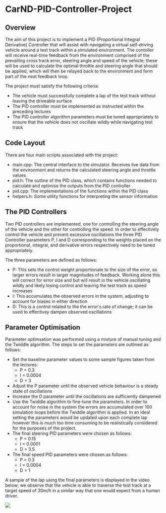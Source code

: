 # CarND-PID-Controller-Project

## Overview 

The aim of this project is to implement a PID (Proportional Integral Derivative) Controller that will assist with navigating a virtual self-driving vehicle around a test track within a simulated environment. The contoller will receive real-time feedback from the environment comprised of the prevailing cross track error, steering angle and speed of the vehicle; these will be used to calculate the optimal throttle and steering angle that should be applied, which will then be relayed back to the environment and form part of the next feedback loop.

The project must satisfy the following criteria:

- The vehicle must successfully complete a lap of the test track without leaving the driveable surface
- The PID controller must be implemented as instructed within the preceding lectures
- The PID controller algorithm parameters must be tuned appropriately to ensure that the vehicle does not oscillate wildly while navigating test track


## Code Layout

There are four main scripts associated with the project:

- main.cpp: The central interface to the simulator. Receives live data from the environment and returns the calculated steering angle and throttle values 
- pid.h: The outline of the PID class, which contains functions needed to calculate and optimise the outputs from the PID controller
- pid.cpp: The implementations of the functions within the PID class
- helpers.h: Some utility functions for interpreting the sensor information


## The PID Controllers

Two PID controllers are implemented, one for controlling the steering angle of the vehicle and the other for controlling the speed. In order to effectively control the vehicle and prevent excessive oscillations the three PID Controller parameters P, I and D corresponding to the weights placed on the proportional, integral, and derivative errors respectively need to be tuned appropriately.

The three parameters are defined as follows:

- P: This sets the control weight proportionate to the size of the error, so larger errors result in larger magnitudes of feedback. Working alone this will correct for error size and but will result in the vehicle oscillating wildly and likely losing control and leaving the test track as speed increases
- I: This accumulates the observed errors in the system, adjusting to account for biases in either direction
- D: This is a control related to the the error's rate of change; it can be used to effectivey dampen observed oscillations


## Parameter Optimisation

Parameter optimsation was performed using a mixture of manual tuning and the Twiddle algorithm. The steps to set the parameters are outlined as follows:

- Set the baseline parameter values to some sample figures taken from the lectures:
  - P = 0.3
  - I = 0.0004
  - D = 3
- Adjust the P parameter until the observed vehicle behaviour is a steady state of oscillations
- Increase the D parameter until the oscillations are sufficiently dampened 
- Use the Twiddle algorithm to fine-tune the parameters. In order to account for noise in the system the errors are accumulated over 100 simulation loops before the Twiddle algorithm is applied. In an ideal setting the parameters would be updated upon each complete lap however this is much too time consuming to be realistically considered for the purposes of the project. 
- The final steering PID parameters were chosen as follows:
  - P = 0.15
  - I = 0.0001
  - D = 3.5
- The final speed PID parameters were chosen as follows:
  - P = 0.3
  - I = 0.0004
  - D = 1

A sample of the lap using the final parameters is displayed in the video below; we observe that the vehicle is able to traverse the test track at a target speed of 30m/h in a similar way that one would expect from a human driver.

![](/output/PID-controller.gif)
